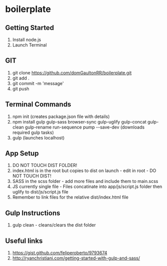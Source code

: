 # boilerplate

## Getting Started
1. Install node.js
2. Launch Terminal

## GIT
1. git clone https://github.com/domGaultonRR/boilerplate.git
2. git add .
3. git commit -m 'message'
4. git push

## Terminal Commands
1. npm init (creates package.json file with details)
2. npm install gulp gulp-sass browser-sync gulp-uglify gulp-concat gulp-clean gulp-rename run-sequence pump --save-dev (downloads required gulp tasks)
3. gulp (launches localhost)

## App Setup
1. DO NOT TOUCH DIST FOLDER!
2. index.html is in the root but copies to dist on launch - edit in root - DO NOT TOUCH DIST!
3. SASS in the scss folder - add more files and include them to main.scss
4. JS currently single file - Files concatinate into app/js/script.js folder then uglify to dist/js/script.js file
5. Remember to link files for the relative dist/index.html file

## Gulp Instructions
1. gulp clean - cleans/clears the dist folder

## Useful links 
1. https://gist.github.com/feliperoberto/9793674
2. http://ryanchristiani.com/getting-started-with-gulp-and-sass/